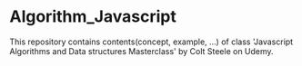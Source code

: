 # Algorithm_Javascript

This repository contains contents(concept, example, ...) of class 'Javascript Algorithms and Data structures Masterclass' by Colt Steele on Udemy.
